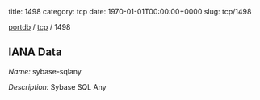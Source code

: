 title: 1498
category: tcp
date: 1970-01-01T00:00:00+0000
slug: tcp/1498

[portdb](/) / [tcp](/category/tcp.html) / 1498


## IANA Data

_Name:_ sybase-sqlany

_Description:_ Sybase SQL Any

